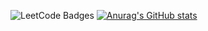 <img src="https://leetcode-badge-showcase.vercel.app/api?username=necrosdestiny&theme=tokyonight" alt="LeetCode Badges"/> [![Anurag's GitHub stats](https://github-readme-stats.vercel.app/api?username=tnajim&show_icons=true&theme=tokyonight&hide=stars,contribs)](https://github.com/tnajim/github-readme-stats)

